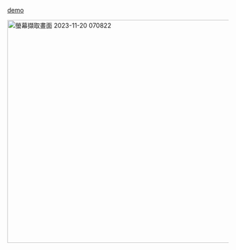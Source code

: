 [demo](https://a8692003.github.io/movie-db/)  

<img width="508" alt="螢幕擷取畫面 2023-11-20 070822" src="https://github.com/a8692003/movie-db/assets/142565228/e5bab640-7f60-4836-9301-5cbfc496c935">
